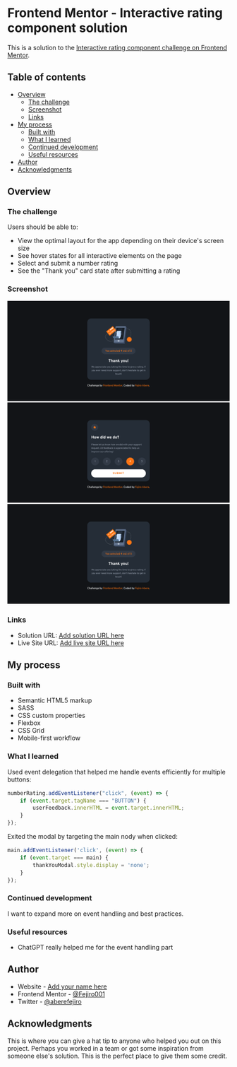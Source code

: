 # Frontend Mentor - Interactive rating component solution

This is a solution to the [Interactive rating component challenge on Frontend Mentor](https://www.frontendmentor.io/challenges/interactive-rating-component-koxpeBUmI). 

## Table of contents

- [Overview](#overview)
  - [The challenge](#the-challenge)
  - [Screenshot](#screenshot)
  - [Links](#links)
- [My process](#my-process)
  - [Built with](#built-with)
  - [What I learned](#what-i-learned)
  - [Continued development](#continued-development)
  - [Useful resources](#useful-resources)
- [Author](#author)
- [Acknowledgments](#acknowledgments)

## Overview

### The challenge

Users should be able to:

- View the optimal layout for the app depending on their device's screen size
- See hover states for all interactive elements on the page
- Select and submit a number rating
- See the "Thank you" card state after submitting a rating

### Screenshot

![Feedback](./screenshots/thank-you-modal.png)
![Active and Focus states](./screenshots/active-focus-states.png)
![Thank You modal](./screenshots/thank-you-modal.png)

### Links

- Solution URL: [Add solution URL here](https://your-solution-url.com)
- Live Site URL: [Add live site URL here](https://your-live-site-url.com)

## My process

### Built with

- Semantic HTML5 markup
- SASS
- CSS custom properties
- Flexbox
- CSS Grid
- Mobile-first workflow

### What I learned

Used event delegation that helped me handle events efficiently for multiple buttons:
```js
numberRating.addEventListener("click", (event) => {
    if (event.target.tagName === "BUTTON") {
        userFeedback.innerHTML = event.target.innerHTML;
    }
});
```

Exited the modal by targeting the main nody when clicked:
```js
main.addEventListener('click', (event) => {
    if (event.target === main) {
        thankYouModal.style.display = 'none';
    }
});
```
### Continued development

I want to expand more on event handling and best practices.

### Useful resources

- ChatGPT really helped me for the event handling part

## Author

- Website - [Add your name here](https://www.your-site.com)
- Frontend Mentor - [@Fejiro001](https://www.frontendmentor.io/profile/Fejiro001)
- Twitter - [@aberefejiro](https://twitter.com/aberefejiro)

## Acknowledgments

This is where you can give a hat tip to anyone who helped you out on this project. Perhaps you worked in a team or got some inspiration from someone else's solution. This is the perfect place to give them some credit.